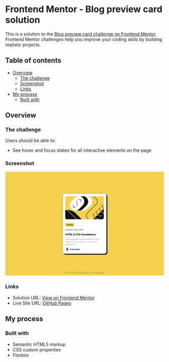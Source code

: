 # Frontend Mentor - Blog preview card solution

This is a solution to the [Blog preview card challenge on Frontend Mentor](https://www.frontendmentor.io/challenges/blog-preview-card-ckPaj01IcS). Frontend Mentor challenges help you improve your coding skills by building realistic projects. 

## Table of contents

- [Overview](#overview)
  - [The challenge](#the-challenge)
  - [Screenshot](#screenshot)
  - [Links](#links)
- [My process](#my-process)
  - [Built with](#built-with)

## Overview

### The challenge

Users should be able to:

- See hover and focus states for all interactive elements on the page

### Screenshot

![](./screenshot.png)

### Links

- Solution URL: [View on Frontend Mentor](https://www.frontendmentor.io/solutions/blog-preview-card-wGEM0Zai7Z)
- Live Site URL: [GitHub Pages](https://alperenisa.github.io/fem-blog-post-card)

## My process

### Built with

- Semantic HTML5 markup
- CSS custom properties
- Flexbox
